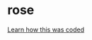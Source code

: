 # rose

[Learn how this was coded](https://youtu.be/acaGxUr4auE?list=PLN3n1USn4xlkC8xrNQoB4juXlqhxsx4xU)
